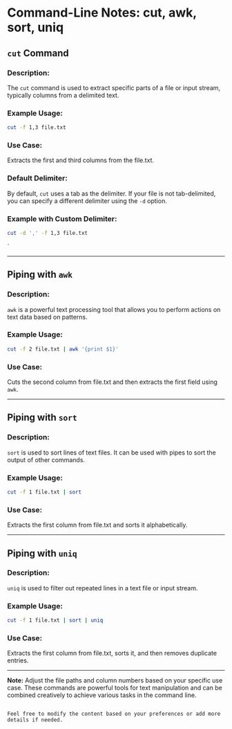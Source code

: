 
# Command-Line Notes: cut, awk, sort, uniq

## `cut` Command

### Description:
The `cut` command is used to extract specific parts of a file or input stream, typically columns from a delimited text.

### Example Usage:
```bash
cut -f 1,3 file.txt
```

### Use Case:
Extracts the first and third columns from the file.txt.


### Default Delimiter:

By default, `cut` uses a tab as the delimiter. If your file is not tab-delimited, you can specify a different delimiter using the `-d` option.

### Example with Custom Delimiter:

```bash
cut -d ',' -f 1,3 file.txt
```
`

---

## Piping with `awk`

### Description:
`awk` is a powerful text processing tool that allows you to perform actions on text data based on patterns.

### Example Usage:
```bash
cut -f 2 file.txt | awk '{print $1}'
```

### Use Case:
Cuts the second column from file.txt and then extracts the first field using `awk`.

---

## Piping with `sort`

### Description:
`sort` is used to sort lines of text files. It can be used with pipes to sort the output of other commands.

### Example Usage:
```bash
cut -f 1 file.txt | sort
```

### Use Case:
Extracts the first column from file.txt and sorts it alphabetically.

---

## Piping with `uniq`

### Description:
`uniq` is used to filter out repeated lines in a text file or input stream.

### Example Usage:
```bash
cut -f 1 file.txt | sort | uniq
```

### Use Case:
Extracts the first column from file.txt, sorts it, and then removes duplicate entries.

---

**Note:** Adjust the file paths and column numbers based on your specific use case. These commands are powerful tools for text manipulation and can be combined creatively to achieve various tasks in the command line.
```

Feel free to modify the content based on your preferences or add more details if needed.